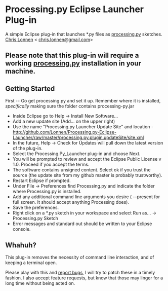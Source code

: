 # Processing.py Eclipse Launcher Plug-in #

A simple Eclipse plug-in that launches *.py files as [processing.py](http://github.com/jdf/processing.py) sketches.
[Chris Lonnen](http://chrislonnen.com) &lt; [chris.lonnen@gmail.com](mailto:chris.lonnen@gmail.com)&gt;

## Please note that this plug-in will require a working [processing.py](http://github.com/jdf/processing.py) installation in your machine.

## Getting Started ##

First -- Go get processing.py and set it up. Remember where it is installed, _specifically_ making sure the folder contains processing-py.jar
    
* Inside Eclipse go to Help -> Install New Software...
* Add a new update site (Add... on the upper right) 
* Use the name "Processing.py Launcher Update Site" and location - http://github.com/Lonnen/Processing.py-Eclipse-Launcher/raw/master/processing.py.plugin.updateSite/site.xml
* In the future, Help -> Check for Updates will pull down the latest version of the plug-in.
* Select the Processing.Py_Launcher plug-in and choose Next. 
* You will be prompted to review and accept the Eclipse Public License v 1.0. Proceed if you accept the terms.
* The software contains unsigned content. Select ok if you trust the source (the update site from my github master is probably trustworthy).
* Restart Eclipse if prompted.
* Under File -> Preferences find Processing.py and indicate the folder where Processing.py is installed.
* Add any additional command line arguments you desire ( --present for full screen. It should accept anything Processing does).
* Save the preferences.
* Right click on a *.py sketch in your workspace and select Run as... -> Processing.py Sketch
* Error messages and standard out should be written to your Eclipse console.
	
## Whahuh? ##

This plug-in removes the necessity of command line interaction, and of keeping a terminal open.

Please play with this and [report bugs](http://github.com/Lonnen/Processing.py-Eclipse-Launcher/issues), I will try to patch these in a timely fashion.
I also accept feature requests, but know that those may linger for a long time without being acted on.